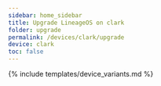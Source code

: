 ```yaml
---
sidebar: home_sidebar
title: Upgrade LineageOS on clark
folder: upgrade
permalink: /devices/clark/upgrade
device: clark
toc: false
---
```

{% include templates/device_variants.md %}
